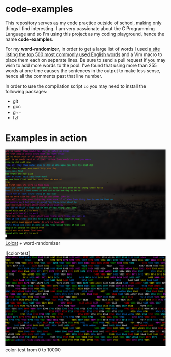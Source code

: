 # code-examples


This repository serves as my code practice outside of school, making only things I find interesting. I am very passionate about the C Programming Language and so I'm using this project as my coding playground, hence the name **code-examples**.


For my **word-randomizer**, in order to get a large list of words I used [a site listing the top 500 most commonly used English words](https://www.smart-words.org/500-most-commonly-used-english-words.html) and a Vim macro to place them each on separate lines. Be sure to send a pull request if you may wish to add more words to the pool. I've found that using more than 255 words at one time causes the sentences in the output to make less sense, hence all the comments past that line number.

In order to use the compilation script ``co`` you may need to install the following packages:

  * git
  * gcc
  * g++
  * fzf


# Examples in action

![lolcat + word-randomizer](word-randomizer/word-randomizer.png "word-randomizer") [Lolcat](https://github.com/busyloop/lolcat) + word-randomizer

![color-test]![color-test](color-test/color-test.png "color-test") color-test from 0 to 10000
